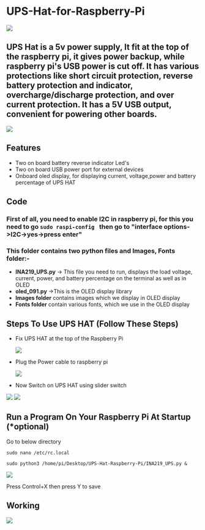 # UPS-Hat-for-Raspberry-Pi
<img src= "https://github.com/sbcshop/UPS-Hat-for-Raspberry-Pi/blob/main/Images/banner.png" />

## UPS Hat is a 5v power supply, It fit at the top of the raspberry pi, it gives power backup, while raspberry pi's USB power is cut off. It has various protections like short circuit protection, reverse battery protection and indicator, overcharge/discharge protection, and over current protection. It has a 5V USB output, convenient for powering other boards.
<img src= "https://github.com/sbcshop/UPS-Hat-for-Raspberry-Pi/blob/main/Images/inout-voltage.png" />

## Features
  * Two on board battery reverse indicator Led's 
  * Two on board USB power port for external devices
  * Onboard oled display, for displaying current, voltage,power and battery percentage of UPS HAT 
  
## Code
### First of all, you need to enable I2C in raspberry pi, for this you need to go  ```sudo raspi-config ``` then go to "interface options->I2C->yes->press enter" 
### This folder contains two python files and Images, Fonts folder:-
   * **INA219_UPS.py**  -> This file you need to run, displays the load voltage, current, power, and battery percentage on the terminal as well as in OLED
   * **oled_091.py**    ->This is the OLED display library 
   * **Images folder** contains images which we display in OLED display
   * **Fonts folder** contain various fonts, which we use in the OLED display

## Steps To Use UPS HAT (Follow These Steps)
  * Fix UPS HAT at the top of the Raspberry Pi
  
    <img src= "https://github.com/sbcshop/UPS-Hat-for-Raspberry-Pi/blob/main/Images/img1.JPG" />
   
  * Plug the Power cable to raspberry pi

    <img src= "https://github.com/sbcshop/UPS-Hat-for-Raspberry-Pi/blob/main/Images/img2.JPG" />
    
  * Now Switch on UPS HAT using slider switch
  
   <img src= "https://github.com/sbcshop/UPS-Hat-for-Raspberry-Pi/blob/main/Images/img3.JPG" />
   <img src= "https://github.com/sbcshop/UPS-Hat-for-Raspberry-Pi/blob/main/Images/img4.JPG" />
   
  
  
  
## Run a Program On Your Raspberry Pi At Startup (*optional)
Go to below directory

 ```sudo nano /etc/rc.local```
 
 ```sudo python3 /home/pi/Desktop/UPS-Hat-Raspberry-Pi/INA219_UPS.py &```
 
 <img src= "https://github.com/sbcshop/UPS-Hat-for-Raspberry-Pi/blob/main/Images/img.JPG" />
 
 Press Control+X then press Y to save

   
## Working
<img src= "https://github.com/sbcshop/UPS-Hat-for-Raspberry-Pi/blob/main/Images/giff.gif" />
